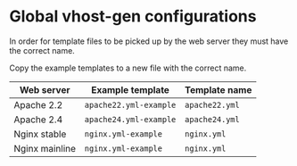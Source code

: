 # Global vhost-gen configurations


In order for template files to be picked up by the web server they must have the correct name.

Copy the example templates to a new file with the correct name.

| Web server     | Example template        | Template name  |
|----------------|-------------------------|----------------|
| Apache 2.2     |  `apache22.yml-example` | `apache22.yml` |
| Apache 2.4     |  `apache24.yml-example` | `apache24.yml` |
| Nginx stable   |  `nginx.yml-example`    | `nginx.yml`    |
| Nginx mainline |  `nginx.yml-example`    | `nginx.yml`    |
